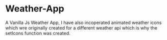# Weather-App
A Vanilla Js Weather App, I have also incoperated animated weather icons which wre originally created for a different weather api which is why the setIcons function was created. 
